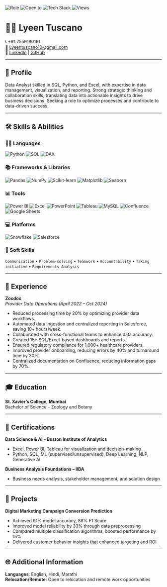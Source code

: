 
![Role](https://img.shields.io/badge/Role-Data%20Analyst-blue)
![Open to](https://img.shields.io/badge/Open%20To-Remote%20%7C%20Relocation-green)
![Tech Stack](https://img.shields.io/badge/Skills-Python%2C%20SQL%2C%20PowerBI%2C%20Excel%2C%20Tableau-orange)
![Views](https://komarev.com/ghpvc/?username=Lyn-Tuscano&label=Profile%20Views&color=blueviolet)

# 👩‍💻 Lyeen Tuscano

📞 +91 7559180161  
📧 [Lyeentuscano10@gmail.com](mailto:Lyeentuscano10@gmail.com)  
🔗 [LinkedIn](https://www.linkedin.com/in/lyeen-tuscano) | [GitHub](https://github.com/Lyn-Tuscano)

---

## 🧠 Profile

Data Analyst skilled in SQL, Python, and Excel, with expertise in data management, visualization, and reporting. Strong strategic thinking and collaboration skills, translating data into actionable insights to drive business decisions. Seeking a role to optimize processes and contribute to data-driven success.

---

## 🛠️ Skills & Abilities

### 🧑‍💻 Languages  
![Python](https://img.shields.io/badge/Python-3776AB?style=flat&logo=python&logoColor=white) 
![SQL](https://img.shields.io/badge/SQL-005C84?style=flat&logo=postgresql&logoColor=white)
![DAX](https://img.shields.io/badge/DAX-512BD4?style=flat&logo=powerbi&logoColor=white)

### 📚 Frameworks & Libraries  
![Pandas](https://img.shields.io/badge/Pandas-150458?style=flat&logo=pandas&logoColor=white)
![NumPy](https://img.shields.io/badge/NumPy-013243?style=flat&logo=numpy&logoColor=white)
![Scikit-learn](https://img.shields.io/badge/Scikit--Learn-F7931E?style=flat&logo=scikitlearn&logoColor=white)
![Matplotlib](https://img.shields.io/badge/Matplotlib-11557C?style=flat)
![Seaborn](https://img.shields.io/badge/Seaborn-004B87?style=flat)

### 📊 Tools  
![Power BI](https://img.shields.io/badge/PowerBI-F2C811?style=flat&logo=powerbi&logoColor=black)
![Excel](https://img.shields.io/badge/Excel-217346?style=flat&logo=microsoft-excel&logoColor=white)
![PowerPoint](https://img.shields.io/badge/PowerPoint-B7472A?style=flat&logo=microsoft-powerpoint&logoColor=white)
![Tableau](https://img.shields.io/badge/Tableau-E97627?style=flat&logo=tableau&logoColor=white)
![MySQL](https://img.shields.io/badge/MySQL-4479A1?style=flat&logo=mysql&logoColor=white)
![Confluence](https://img.shields.io/badge/Confluence-172B4D?style=flat&logo=confluence&logoColor=white)
![Google Sheets](https://img.shields.io/badge/Google%20Sheets-34A853?style=flat&logo=google-sheets&logoColor=white)

### 💻 Platforms  
![Snowflake](https://img.shields.io/badge/Snowflake-56B9E9?style=flat&logo=snowflake&logoColor=white)
![Salesforce](https://img.shields.io/badge/Salesforce-00A1E0?style=flat&logo=salesforce&logoColor=white)

### 🤝 Soft Skills  
`Communication` • `Problem-solving` • `Teamwork` • `Accountability` • `Taking initiative` • `Requirements Analysis`


---

## 💼 Experience

**Zocdoc**  
*Provider Data Operations (April 2022 – Oct 2024)*  
- Reduced processing time by 20% by optimizing provider data workflows.  
- Automated data ingestion and centralized reporting in Salesforce, saving 10+ hours/week.  
- Collaborated with cross-functional teams to enhance data accuracy.  
- Created 15+ SQL/Excel-based dashboards and reports.  
- Ensured regulatory compliance for 1,000+ healthcare providers.  
- Improved provider onboarding, reducing errors by 40% and turnaround time by 30%.  
- Centralized documentation on Confluence, reducing information gaps by 70%.

---

## 🎓 Education

**St. Xavier’s College, Mumbai**  
Bachelor of Science – Zoology and Botany

---

## 📜 Certifications

**Data Science & AI – Boston Institute of Analytics**  
- Excel, Power BI, Tableau for visualization and decision-making  
- Python, SQL, ML (supervised/unsupervised), Deep Learning, NLP, Generative AI

**Business Analysis Foundations – IIBA**  
- Business needs analysis, stakeholder management, and solution design

---

## 🧪 Projects

**Digital Marketing Campaign Conversion Prediction**  
- Achieved 91% model accuracy, 88% F1 Score  
- Improved model reliability by 33% through data preprocessing  
- Compared multiple classification algorithms; boosted performance by 15%  
- Delivered customer behavior insights that enhanced targeting and ROI

---

## 🌐 Additional Information

**Languages**: English, Hindi, Marathi  
**Relocation/Remote**: Open to relocation and remote work opportunities  
